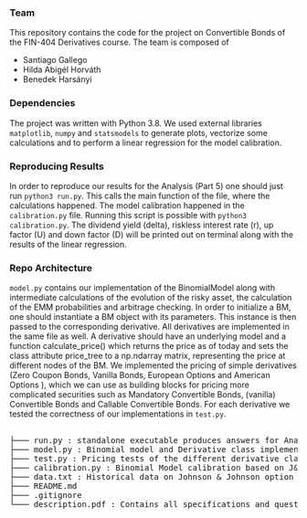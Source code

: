 ### Team

This repository contains the code for the project on Convertible Bonds of the FIN-404 Derivatives course. The team is composed of

   - Santiago Gallego
   - Hilda Abigél Horváth 
   - Benedek Harsányi 

### Dependencies

The project was written with Python 3.8. We used external libraries `matplotlib`, `numpy` and `statsmodels` to generate plots, vectorize some calculations and to perform a linear regression for the model calibration.


### Reproducing Results

In order to reproduce our results for the Analysis (Part 5) one should just run `python3 run.py`. This calls the main function of the file, where the calculations happened. The model calibration happened in the `calibration.py` file. Running this script is possible with `python3 calibration.py`. The dividend yield (delta), riskless interest rate (r), up factor (U) and down factor (D) will be printed out on terminal along with the results of the linear regression.

### Repo Architecture

`model.py` contains our implementation of the BinomialModel along with intermediate calculations of the evolution of the risky asset, the calculation of the EMM probabilities and arbitrage checking. In order to initialize a BM, one should instantiate a BM object with its parameters. This instance is then passed to the corresponding derivative. All derivatives are implemented in the same file as well. A derivative should have an underlying model and a function calculate_price() which returns the price as of today and sets the class attribute price_tree to a np.ndarray matrix, representing the price at different nodes of the BM. We implemented the pricing of simple derivatives (Zero Coupon Bonds, Vanilla Bonds, European Options and American Options ), which we can use as building blocks for pricing more complicated securities such as Mandatory Convertible Bonds, (vanilla) Convertible Bonds and Callable Convertible Bonds. For each derivative we tested the correctness of our implementations in `test.py`.

<pre>  
├─── run.py : standalone executable produces answers for Analysis (Part5)
├─── model.py : Binomial model and Derivative class implementations 
├─── test.py : Pricing tests of the different derivative classes
├─── calibration.py : Binomial Model calibration based on J&J historical data
├─── data.txt : Historical data on Johnson & Johnson option prices
├─── README.md 
├─── .gitignore  
└─── description.pdf : Contains all specifications and questions of the project
</pre>
